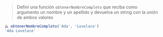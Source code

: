 > Definí una función `obtenerNombreCompleto` que reciba como argumento un nombre y un apellido y devuelva un string con la unión de ambos valores
>
```javascript
ム obtenerNombreCompleto('Ada', 'Lovelace')
'Ada Lovelace'
```